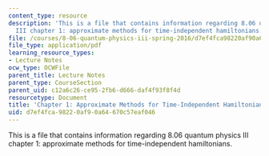 ```yaml
---
content_type: resource
description: 'This is a file that contains information regarding 8.06 quantum physics
  III chapter 1: approximate methods for time-independent hamiltonians. '
file: /courses/8-06-quantum-physics-iii-spring-2016/d7ef4fca98220af90a64670c57eaf046_MIT8_06S16_chap1.pdf
file_type: application/pdf
learning_resource_types:
- Lecture Notes
ocw_type: OCWFile
parent_title: Lecture Notes
parent_type: CourseSection
parent_uid: c12a6c26-ce95-2fb6-d666-daf4f93f8f4d
resourcetype: Document
title: 'Chapter 1: Approximate Methods for Time-Independent Hamiltonians'
uid: d7ef4fca-9822-0af9-0a64-670c57eaf046
---
```

This is a file that contains information regarding 8.06 quantum physics III chapter 1: approximate methods for time-independent hamiltonians. 

